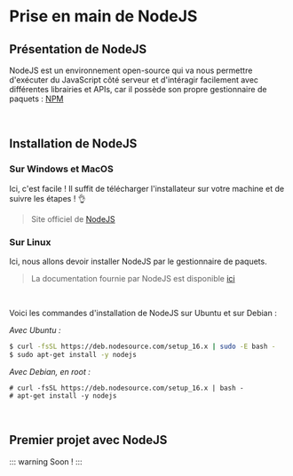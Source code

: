 # Prise en main de NodeJS

## Présentation de NodeJS
NodeJS est un environnement open-source qui va nous permettre d'exécuter du JavaScript côté serveur et d'intéragir facilement avec différentes librairies et APIs, car il possède son propre gestionnaire de paquets : [NPM](https://www.npmjs.com/)

<br>

## Installation de NodeJS
### Sur Windows et MacOS
Ici, c'est facile ! Il suffit de télécharger l'installateur sur votre machine et de suivre les étapes ! 👌

> Site officiel de [NodeJS](https://nodejs.org/en/)

### Sur Linux
Ici, nous allons devoir installer NodeJS par le gestionnaire de paquets.

> La documentation fournie par NodeJS est disponible [ici](https://nodejs.org/en/download/package-manager/)

<br>

Voici les commandes d'installation de NodeJS sur Ubuntu et sur Debian :

*Avec Ubuntu :*
```sh
$ curl -fsSL https://deb.nodesource.com/setup_16.x | sudo -E bash -
$ sudo apt-get install -y nodejs
```

*Avec Debian, en root :*
```
# curl -fsSL https://deb.nodesource.com/setup_16.x | bash -
# apt-get install -y nodejs
```

<br>

## Premier projet avec NodeJS

::: warning Soon !
:::